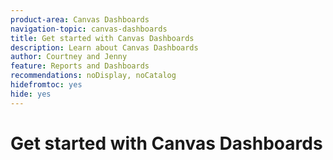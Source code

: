 ```yaml
---
product-area: Canvas Dashboards
navigation-topic: canvas-dashboards
title: Get started with Canvas Dashboards
description: Learn about Canvas Dashboards
author: Courtney and Jenny
feature: Reports and Dashboards
recommendations: noDisplay, noCatalog
hidefromtoc: yes
hide: yes
---
```


# Get started with Canvas Dashboards
